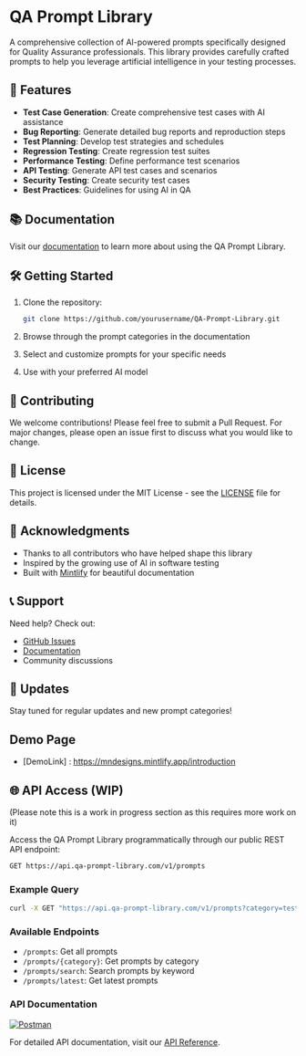 # QA Prompt Library

A comprehensive collection of AI-powered prompts specifically designed for Quality Assurance professionals. This library provides carefully crafted prompts to help you leverage artificial intelligence in your testing processes.

## 🚀 Features

- **Test Case Generation**: Create comprehensive test cases with AI assistance
- **Bug Reporting**: Generate detailed bug reports and reproduction steps
- **Test Planning**: Develop test strategies and schedules
- **Regression Testing**: Create regression test suites
- **Performance Testing**: Define performance test scenarios
- **API Testing**: Generate API test cases and scenarios
- **Security Testing**: Create security test cases
- **Best Practices**: Guidelines for using AI in QA

## 📚 Documentation

Visit our [documentation](https://yourusername.github.io/QA-Prompt-Library) to learn more about using the QA Prompt Library.

## 🛠️ Getting Started

1. Clone the repository:

   ```bash
   git clone https://github.com/yourusername/QA-Prompt-Library.git
   ```

2. Browse through the prompt categories in the documentation

3. Select and customize prompts for your specific needs

4. Use with your preferred AI model

## 🤝 Contributing

We welcome contributions! Please feel free to submit a Pull Request. For major changes, please open an issue first to discuss what you would like to change.

## 📝 License

This project is licensed under the MIT License - see the [LICENSE](LICENSE) file for details.

## 🙏 Acknowledgments

- Thanks to all contributors who have helped shape this library
- Inspired by the growing use of AI in software testing
- Built with [Mintlify](https://mintlify.com) for beautiful documentation

## 📞 Support

Need help? Check out:

- [GitHub Issues](https://github.com/yourusername/QA-Prompt-Library/issues)
- [Documentation](https://yourusername.github.io/QA-Prompt-Library)
- Community discussions

## 🔄 Updates

Stay tuned for regular updates and new prompt categories!

## Demo Page

- [DemoLink] : https://mndesigns.mintlify.app/introduction

## 🌐 API Access (WIP)

(Please note this is a work in progress section as this requires more work on it)

Access the QA Prompt Library programmatically through our public REST API endpoint:

```bash
GET https://api.qa-prompt-library.com/v1/prompts
```

### Example Query

```bash
curl -X GET "https://api.qa-prompt-library.com/v1/prompts?category=test-cases"
```

### Available Endpoints

- `/prompts`: Get all prompts
- `/prompts/{category}`: Get prompts by category
- `/prompts/search`: Search prompts by keyword
- `/prompts/latest`: Get latest prompts

### API Documentation

[![Postman](https://img.shields.io/badge/Postman-FF6C37?style=for-the-badge&logo=postman&logoColor=white)](https://www.postman.com/your-workspace/collection/your-collection-id)

For detailed API documentation, visit our [API Reference](https://yourusername.github.io/QA-Prompt-Library/api).
